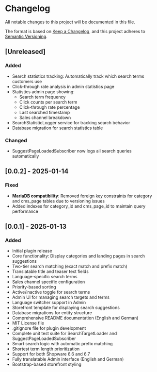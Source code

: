 # Changelog

All notable changes to this project will be documented in this file.

The format is based on [Keep a Changelog](https://keepachangelog.com/en/1.0.0/),
and this project adheres to [Semantic Versioning](https://semver.org/spec/v2.0.0.html).

## [Unreleased]

### Added
- Search statistics tracking: Automatically track which search terms customers use
- Click-through rate analysis in admin statistics page
- Statistics admin page showing:
  - Search term frequency
  - Click counts per search term
  - Click-through rate percentage
  - Last searched timestamp
  - Sales channel breakdown
- SearchStatisticLogger service for tracking search behavior
- Database migration for search statistics table

### Changed
- SuggestPageLoadedSubscriber now logs all search queries automatically

## [0.0.2] - 2025-01-14

### Fixed
- **MariaDB compatibility**: Removed foreign key constraints for category and cms_page tables due to versioning issues
- Added indexes for category_id and cms_page_id to maintain query performance

## [0.0.1] - 2025-01-13

### Added
- Initial plugin release
- Core functionality: Display categories and landing pages in search suggestions
- Two-tier search matching (exact match and prefix match)
- Translatable title and teaser text fields
- Language-specific search terms
- Sales channel specific configuration
- Priority-based sorting
- Active/inactive toggle for search terms
- Admin UI for managing search targets and terms
- Language switcher support in Admin
- Storefront template for displaying search suggestions
- Database migrations for entity structure
- Comprehensive README documentation (English and German)
- MIT License file
- .gitignore file for plugin development
- Complete unit test suite for SearchTargetLoader and SuggestPageLoadedSubscriber
- Smart search logic with automatic prefix matching
- Shortest term length prioritization
- Support for both Shopware 6.6 and 6.7
- Fully translatable Admin interface (English and German)
- Bootstrap-based storefront styling
